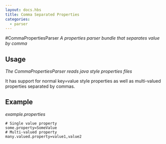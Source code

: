 ```yaml
---
layout: docs.hbs
title: Comma Separated Properties
categories:
  - parser
---
```

#CommaPropertiesParser
*A properties parser bundle that separates value by comma*

## Usage
*The CommaPropertiesParser reads java style properties files*

It has support for normal key=value style properties as well as multi-valued properties separated by commas.

## Example
*example.properties*

    # Single value property
    some.property=SomeValue
    # Multi-valued property
    many.valued.property=value1,value2
